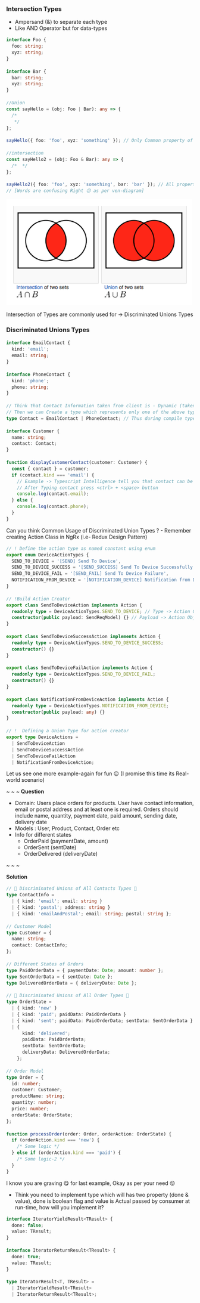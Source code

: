 ### Intersection Types

- Ampersand (&) to separate each type
- Like AND Operator but for data-types

```ts
interface Foo {
  foo: string;
  xyz: string;
}

interface Bar {
  bar: string;
  xyz: string;
}

//Union
const sayHello = (obj: Foo | Bar): any => {
  /*
   */
};

sayHello({ foo: 'foo', xyz: 'something' }); // Only Common property of both Foo and Bar Interface (just like- Intersection/common)

//intersection
const sayHello2 = (obj: Foo & Bar): any => {
  /*  */
};

sayHello2({ foo: 'foo', xyz: 'something', bar: 'bar' }); // All properties of both Foo and Bar Interface (just like- Union)
// [Words are confusing Right 😕 as per ven-diagram]
```

![Ven-Diagram-Image](../../assets/compose-type.png)

Intersection of Types are commonly used for -> Discriminated Unions Types

### Discriminated Unions Types

```ts
interface EmailContact {
  kind: 'email';
  email: string;
}

interface PhoneContact {
  kind: 'phone';
  phone: string;
}

// Think that Contact Information taken from client is - Dynamic (taken during run-time)
// Then we can Create a type which represents only one of the above types i.e-
type Contact = EmailContact | PhoneContact; // Thus during compile type we can take use of Strong-Typing

interface Customer {
  name: string;
  contact: Contact;
}

function displayCustomerContact(customer: Customer) {
  const { contact } = customer;
  if (contact.kind === 'email') {
    // Example -> Typescript Intelligence tell you that contact can be either email or phone
    // After Typing contact press <ctrl> + <space> button
    console.log(contact.email);
  } else {
    console.log(contact.phone);
  }
}
```

Can you think Common Usage of Discriminated Union Types ? - Remember creating Action Class in NgRx (i.e- Redux Design Pattern)

```ts
// ! Define the action type as named constant using enum
export enum DeviceActionTypes {
  SEND_TO_DEVICE = '[SEND] Send To Device',
  SEND_TO_DEVICE_SUCCESS = '[SEND_SUCCESS] Send To Device Successfully',
  SEND_TO_DEVICE_FAIL = '[SEND_FAIL] Send To Device Failure',
  NOTIFICATION_FROM_DEVICE = '[NOTIFICATION_DEVICE] Notification from Device',
}

// !Build Action Creator
export class SendToDeviceAction implements Action {
  readonly type = DeviceActionTypes.SEND_TO_DEVICE; // Type -> Action Object property
  constructor(public payload: SendReqModel) {} // Payload -> Action Object property
}

export class SendToDeviceSuccessAction implements Action {
  readonly type = DeviceActionTypes.SEND_TO_DEVICE_SUCCESS;
  constructor() {}
}

export class SendToDeviceFailAction implements Action {
  readonly type = DeviceActionTypes.SEND_TO_DEVICE_FAIL;
  constructor() {}
}

export class NotificationFromDeviceAction implements Action {
  readonly type = DeviceActionTypes.NOTIFICATION_FROM_DEVICE;
  constructor(public payload: any) {}
}

// !  Defining a Union Type for action creator
export type DeviceActions =
  | SendToDeviceAction
  | SendToDeviceSuccessAction
  | SendToDeviceFailAction
  | NotificationFromDeviceAction;
```

Let us see one more example-again for fun 😉 (I promise this time its Real-world scenario)

~ ~ ~
**Question**

- Domain: Users place orders for products. User have contact information, email or postal address and at least one is required. Orders should include name, quantity, payment date, paid amount, sending date, delivery date
- Models : User, Product, Contact, Order etc
- Info for different states
  - OrderPaid (paymentDate, amount)
  - OrderSent (sentDate)
  - OrderDelivered (deliveryDate)

~ ~ ~

**Solution**

```ts
// 🌟 Discriminated Unions of All Contacts Types 🌟
type ContactInfo =
  | { kind: 'email'; email: string }
  | { kind: 'postal'; address: string }
  | { kind: 'emailAndPostal'; email: string; postal: string };

// Customer Model
type Customer = {
  name: string;
  contact: ContactInfo;
};

// Different States of Orders
type PaidOrderData = { paymentDate: Date; amount: number };
type SentOrderData = { sentDate: Date };
type DeliveredOrderData = { deliveryDate: Date };

// 🌟 Discriminated Unions of All Order Types 🌟
type OrderState =
  | { kind: 'new' }
  | { kind: 'paid'; paidData: PaidOrderData }
  | { kind: 'sent'; paidData: PaidOrderData; sentData: SentOrderData }
  | {
      kind: 'delivered';
      paidData: PaidOrderData;
      sentData: SentOrderData;
      deliveryData: DeliveredOrderData;
    };

// Order Model
type Order = {
  id: number;
  customer: Customer;
  productName: string;
  quantity: number;
  price: number;
  orderState: OrderState;
};

function processOrder(order: Order, orderAction: OrderState) {
  if (orderAction.kind === 'new') {
    /* Some logic */
  } else if (orderAction.kind === 'paid') {
    /* Some logic-2 */
  }
}
```

I know you are graving 😋 for last example, Okay as per your need 😝

- Think you need to implement type which will has two property (done & value), done is boolean flag and value is Actual passed by consumer at run-time, how will you implement it?

```ts
interface IteratorYieldResult<TResult> {
  done: false;
  value: TResult;
}

interface IteratorReturnResult<TResult> {
  done: true;
  value: TResult;
}

type IteratorResult<T, TResult> =
  | IteratorYieldResult<TResult>
  | IteratorReturnResult<TResult>;
```
